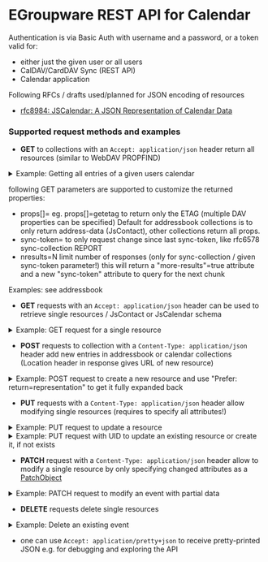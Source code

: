 # EGroupware REST API for Calendar

Authentication is via Basic Auth with username and a password, or a token valid for:
- either just the given user or all users
- CalDAV/CardDAV Sync (REST API)
- Calendar application

Following RFCs / drafts used/planned for JSON encoding of resources
* [rfc8984: JSCalendar: A JSON Representation of Calendar Data](https://datatracker.ietf.org/doc/html/rfc8984)

### Supported request methods and examples

* **GET** to collections with an ```Accept: application/json``` header return all resources (similar to WebDAV PROPFIND)
<details>
  <summary>Example: Getting all entries of a given users calendar</summary>

```
curl https://example.org/egroupware/groupdav.php/<username>/calendar/ -H "Accept: application/pretty+json" --user <username>
{
  "responses": {
    "/<username>/calendar/5695": {
        "@type": "Event",
        "prodId": "EGroupware Calendar 23.1.002",
        "uid": "calendar-5695-34b52fc11cfa7e9acea5732210a53f48",
        "sequence": "1",
        "created": "2023-07-14T06:05:53Z",
        "updated": "2023-07-14T08:00:04Z",
        "title": "Test",
        "start": "2023-07-14T10:00:00",
        "timeZone": "Europe/Berlin",
        "duration": "PT1H",
        "participants": {
            "5": {
                "@type": "Participant",
                "name": "Ralf Becker",
                "email": "ralf@boulder.egroupware.org",
                "kind": "individual",
                "roles": {
                    "owner": true,
                    "chair": true
                },
                "participationStatus": "accepted"
            }
        },
        "status": "confirmed",
        "priority": 5,
        "privacy": "public"
    },
    "/<username>/calendar/5699": {
        "@type": "Event",
        "prodId": "EGroupware Calendar 23.1.002",
        "uid": "calendar-5699-34b52fc11cfa7e9acea5732210a53f48",
        "sequence": "5",
        "created": "2023-07-24T10:06:23Z",
        "updated": "2023-07-24T13:11:49Z",
        "title": "Monday and Wednesday 13h",
        "start": "2023-07-24T13:00:00",
        "timeZone": "Europe/Berlin",
        "duration": "PT1H",
        "recurrenceRules": [
            {
                "@type": "RecurrenceRule",
                "frequency": "weekly",
                "until": "2023-08-30T13:00:00",
                "byDay": {
                    "@type": "NDay",
                    "day": "mo,we"
                }
            }
        ],
        "recurrenceOverrides": {
            "2023-07-31T13:00:00": { "excluded": true },
            "2023-07-26T13:00:00": {
                "sequence": "1",
                "updated": "2023-07-24T11:39:44Z",
                "title": "Monday und Wednesday 13h, but 26th 14h",
                "start": "2023-07-26T14:00:00",
                "description": "sdfasdf",
                "showWithoutTime": null,
                "categories": null,
                "alerts": {
                    "64be4dc0-a044-4b27-b450-0026ac120002": {
                        "@type": "Alert",
                        "trigger": {
                            "@type": "OffsetTrigger",
                            "offset": 0
                        }
                    },
                    "64be4d1f-c958-4fbd-afc3-0026ac120002": null
                }
            }
        },
        "participants": {
            "5": {
                "@type": "Participant",
                "name": "Ralf Becker",
                "email": "ralf@boulder.egroupware.org",
                "kind": "individual",
                "roles": {
                    "owner": true,
                    "chair": true
                },
                "participationStatus": "accepted"
            }
        },
        "alerts": {
            "64be4d1f-c958-4fbd-afc3-0026ac120002": {
                "@type": "Alert",
                "trigger": {
                    "@type": "OffsetTrigger",
                    "offset": 0
                }
            }
        },
        "status": "confirmed",
        "priority": 5,
        "privacy": "public"
    },
    "/<username>/calendar/5701": {
        "@type": "Event",
        "prodId": "EGroupware Calendar 23.1.002",
        "uid": "calendar-5701-34b52fc11cfa7e9acea5732210a53f48",
        "sequence": "1",
        "created": "2023-07-24T12:31:58Z",
        "updated": "2023-07-24T12:41:54Z",
        "title": "Di und Do den ganzen Tag",
        "start": "2023-07-25T00:00:00",
        "timeZone": "Europe/Berlin",
        "showWithoutTime": true,
        "duration": "P1D",
        "recurrenceRules": [
            {
                "@type": "RecurrenceRule",
                "frequency": "weekly",
                "until": "2023-08-03T00:00:00",
                "byDay": {
                    "@type": "NDay",
                    "day": "tu,th"
                }
            }
        ],
        "recurrenceOverrides": {
            "2023-07-27T00:00:00": {
                "title": "Di und Do den ganzen Tag: AUSNAHME",
                "start": "2023-07-27T00:00:00",
                "description": "adsfads",
                "sequence": null,
                "categories": null,
                "participants": {
                    "44": {
                        "@type": "Participant",
                        "name": "Birgit Becker",
                        "email": "birgit@boulder.egroupware.org",
                        "kind": "individual",
                        "roles": { "attendee": true },
                        "participationStatus": "needs-action"
                    }
                },
                "alerts": {
                    "64be7192-d4e4-4609-8c7a-004dac120002": {
                        "@type": "Alert",
                        "trigger": {
                            "@type": "OffsetTrigger",
                            "offset": 0
                        }
                    },
                    "64be6f3e-bc8c-4e78-9f96-004bac120002": null
                }
            }
        },
        "freeBusyStatus": "free",
        "participants": {
            "5": {
                "@type": "Participant",
                "name": "Ralf Becker",
                "email": "ralf@boulder.egroupware.org",
                "kind": "individual",
                "roles": {
                    "owner": true,
                    "chair": true
                },
                "participationStatus": "accepted"
            }
        },
        "alerts": {
            "64be6f3e-bc8c-4e78-9f96-004bac120002": {
                "@type": "Alert",
                "trigger": {
                    "@type": "OffsetTrigger",
                    "offset": 0
                }
            }
        },
        "status": "confirmed",
        "priority": 5,
        "privacy": "public"
    }
  }
}
```
</details>

following GET parameters are supported to customize the returned properties:
- props[]=<DAV-prop-name> eg. props[]=getetag to return only the ETAG (multiple DAV properties can be specified)
  Default for addressbook collections is to only return address-data (JsContact), other collections return all props.
- sync-token=<token> to only request change since last sync-token, like rfc6578 sync-collection REPORT
- nresults=N limit number of responses (only for sync-collection / given sync-token parameter!)
  this will return a "more-results"=true attribute and a new "sync-token" attribute to query for the next chunk

Examples: see addressbook


* **GET**  requests with an ```Accept: application/json``` header can be used to retrieve single resources / JsContact or JsCalendar schema
<details>
   <summary>Example: GET request for a single resource</summary>

```
curl 'https://example.org/egroupware/groupdav.php/addressbook/6502' -H "Accept: application/pretty+json" --user <username>
{
    "@type": "Event",
    "prodId": "EGroupware Calendar 23.1.002",
    "uid": "calendar-5695-34b52fc11cfa7e9acea5732210a53f48",
    "sequence": "1",
    "created": "2023-07-14T06:05:53Z",
    "updated": "2023-07-14T08:00:04Z",
    "title": "Test",
    "start": "2023-07-14T10:00:00",
    "timeZone": "Europe/Berlin",
    "duration": "PT1H",
    "participants": {
        "5": {
            "@type": "Participant",
            "name": "Ralf Becker",
            "email": "ralf@boulder.egroupware.org",
            "kind": "individual",
            "roles": {
                "owner": true,
                "chair": true
            },
            "participationStatus": "accepted"
        }
    },
    "status": "confirmed",
    "priority": 5,
    "privacy": "public"
}
```
</details>

* **POST** requests to collection with a ```Content-Type: application/json``` header add new entries in addressbook or calendar collections
  (Location header in response gives URL of new resource)
<details>
   <summary>Example: POST request to create a new resource and use "Prefer: return=representation" to get it fully expanded back</summary>

```
cat <<EOF | curl -i 'https://example.org/egroupware/groupdav.php/<username>/calendar/' -X POST -d @- -H "Content-Type: application/json" -H "Prefer: return=representation" --user <username>
{                      
  "title": "Test 25th",
  "start": "2023-07-25T10:00:00",
  "timeZone": "Europe/Berlin",
  "duration": "PT1H" 
}
EOF

HTTP/1.1 201 Created
Content-Type: application/jscalendar+json;type=event;charset=utf-8
Location: /egroupware/groupdav.php/ralf/calendar/5704
ETag: "5704:0:1690209221"
Schedule-Tag: "5704:0"
X-WebDAV-Status: 201 Created

{
  "@type":"Event",
  "prodId":"EGroupware Calendar 23.1.002",
  "uid":"urn:uuid:e2b7278b-d91a-47d1-85ee-19dd1fb9b315",
  "created":"2023-07-24T14:33:41Z",
  "updated":"2023-07-24T14:33:41Z",
  "title":"Test 25th",
  "start":"2023-07-25T10:00:00",
  "timeZone":"Europe/Berlin",
  "duration":"PT1H",
  "participants":{
    "5":{
      "@type":"Participant",
      "name":"Ralf Becker",
      "email":"ralf@boulder.egroupware.org",
      "kind":"individual",
      "roles":{
        "owner":true,
        "chair":true
      },
      "participationStatus":"accepted"
    }
  }
  "status":"confirmed",
  "priority":5,
  "privacy":"public"
}
```
</details>


* **PUT**  requests with  a ```Content-Type: application/json``` header allow modifying single resources (requires to specify all attributes!)

<details>
   <summary>Example: PUT request to update a resource</summary>

```
cat <<EOF | curl -i 'https://example.org/egroupware/groupdav.php/<username>/addressbook/1234' -X PUT -d @- -H "Content-Type: application/json" --user <username>
{
  "uid": "5638-8623c4830472a8ede9f9f8b30d435ea4",
  "prodId": "EGroupware Addressbook 21.1.001",
  "created": "2010-10-21T09:55:42Z",
  "updated": "2014-06-02T14:45:24Z",
  "name": [
    { "type": "@type": "NameComponent", "personal", "value": "Default" },
    { "type": "@type": "NameComponent", "surname", "value": "Tester" }
  ],
  "fullName": { "value": "Default Tester" },
....
}
EOF

HTTP/1.1 204 No Content
```
</details>

<details>
   <summary>Example: PUT request with UID to update an existing resource or create it, if not exists</summary>

```
cat <<EOF | curl -i 'https://example.org/egroupware/groupdav.php/<username>/calendar/5638-8623c4830472a8ede9f9f8b30d435ea4' -X PUT -d @- -H "Content-Type: application/json" --user <username>
{
  "uid": "5638-8623c4830472a8ede9f9f8b30d435ea4",
  "title": "Testevent",
  "start": "2023-07-24T12:00:00",
  "timeZone": "Europe/Berlin",
  "duration": "PT2H",
....
}
EOF
```
Update of an existing one:
```
HTTP/1.1 204 No Content
```
New contact:
```
HTTP/1.1 201 Created
Location: https://example.org/egroupware/groupdav.php/<username>/calendar/1234
```
</details>


* **PATCH** request with a ```Content-Type: application/json``` header allow to modify a single resource by only specifying changed attributes as a [PatchObject](https://www.rfc-editor.org/rfc/rfc8984.html#type-PatchObject)

<details>
   <summary>Example: PATCH request to modify an event with partial data</summary>

```
cat <<EOF | curl -i 'https://example.org/egroupware/groupdav.php/<username>/calendar/1234' -X PATCH -d @- -H "Content-Type: application/json" --user <username>
{
  "title": "New title"
}
EOF

HTTP/1.1 204 No content
```
</details>

* **DELETE** requests delete single resources
<details>
   <summary>Example: Delete an existing event</summary>
> Please note: the "Accept: application/json" header is required, as the CalDAV server would return 404 NotFound as the url does NOT end with .ics

```
curl -i 'https://example.org/egroupware/groupdav.php/<username>/calendar/1234' -X DELETE -H "Accept: application/json" --user <username>

HTTP/1.1 204 No Content
```
</details>

* one can use ```Accept: application/pretty+json``` to receive pretty-printed JSON e.g. for debugging and exploring the API